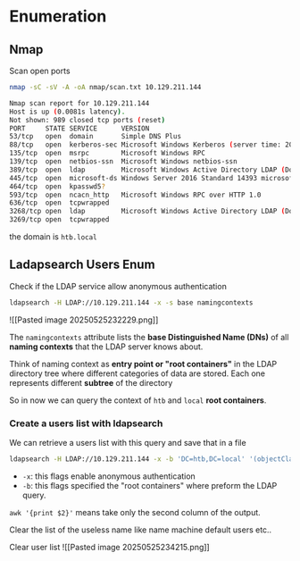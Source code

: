# Enumeration

## Nmap
Scan open ports
```bash
nmap -sC -sV -A -oA nmap/scan.txt 10.129.211.144

Nmap scan report for 10.129.211.144
Host is up (0.0081s latency).                
Not shown: 989 closed tcp ports (reset)                 
PORT     STATE SERVICE      VERSION            
53/tcp   open  domain       Simple DNS Plus
88/tcp   open  kerberos-sec Microsoft Windows Kerberos (server time: 2025-05-25 20:24:35Z)
135/tcp  open  msrpc        Microsoft Windows RPC
139/tcp  open  netbios-ssn  Microsoft Windows netbios-ssn
389/tcp  open  ldap         Microsoft Windows Active Directory LDAP (Domain: htb.local, Site: Default-First-Site-Name)
445/tcp  open  microsoft-ds Windows Server 2016 Standard 14393 microsoft-ds (workgroup: HTB)
464/tcp  open  kpasswd5?
593/tcp  open  ncacn_http   Microsoft Windows RPC over HTTP 1.0
636/tcp  open  tcpwrapped
3268/tcp open  ldap         Microsoft Windows Active Directory LDAP (Domain: htb.local, Site: Default-First-Site-Name)
3269/tcp open  tcpwrapped     
```
the domain is `htb.local` 
## Ladapsearch Users Enum
Check if the LDAP service allow anonymous authentication
```bash
ldapsearch -H LDAP://10.129.211.144 -x -s base namingcontexts
```

![[Pasted image 20250525232229.png]]

The `namingcontexts` attribute lists the **base Distinguished Name (DNs)** of all **naming contexts** that the LDAP server knows about.

Think of naming context as **entry point or "root containers"** in the LDAP directory tree where different categories of data are stored. Each one represents different **subtree** of the directory

So in now we can query the context of `htb` and  `local` **root containers**.

### Create a users list with ldapsearch
We can retrieve a users list with this query and save that in a file
```bash
ldapsearch -H LDAP://10.129.211.144 -x -b 'DC=htb,DC=local' '(objectClass=User)' sAMAccountName | grep sAMAccountName | awk '{print $2}' > users_list
```

- `-x`: this flags enable anonymous authentication
- `-b`: this flags specified the "root containers" where preform the LDAP query.

`awk '{print $2}'` means take only the second column of the output.

Clear the list of the useless name like name machine default users etc..

Clear user list
![[Pasted image 20250525234215.png]]


